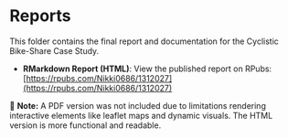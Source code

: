 # Reports

This folder contains the final report and documentation for the Cyclistic Bike-Share Case Study.

- **RMarkdown Report (HTML)**: View the published report on RPubs:  
  [https://rpubs.com/Nikki0686/1312027](https://rpubs.com/Nikki0686/1312027)

📝 **Note:** A PDF version was not included due to limitations rendering interactive elements like leaflet maps and dynamic visuals. The HTML version is more functional and readable.
